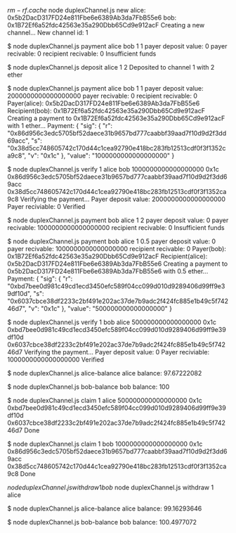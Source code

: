 $rm -rf .cache$ node duplexChannel.js new
alice: 0x5b2DacD317FD24e811Fbe6e6389Ab3da7FbB55e6
bob: 0x1B72Ef6a52fdc42563e35a290Dbb65Cd9e912acF
Creating a new channel...
New channel id: 1

\$ node duplexChannel.js payment alice bob 1 1
payer deposit value: 0
payer recivable: 0
recipient recivable: 0
Insufficient funds

\$ node duplexChannel.js deposit alice 1 2
Deposited to channel 1 with 2 ether

\$ node duplexChannel.js payment alice bob 1 1
payer deposit value: 2000000000000000000
payer recivable: 0
recipient recivable: 0
Payer(alice): 0x5b2DacD317FD24e811Fbe6e6389Ab3da7FbB55e6
Recipient(bob): 0x1B72Ef6a52fdc42563e35a290Dbb65Cd9e912acF
Creating a payment to 0x1B72Ef6a52fdc42563e35a290Dbb65Cd9e912acF with 1 ether...
Payment: {
"sig": {
"r": "0x86d956c3edc5705bf52daece31b9657bd777caabbf39aad7f10d9d2f3dd69acc",
"s": "0x38d5cc748605742c170d44c1cea92790e418bc283fb12513cdf0f3f1352ca9c8",
"v": "0x1c"
},
"value": "1000000000000000000"
}

\$ node duplexChannel.js verify 1 alice bob 1000000000000000000 0x1c 0x86d956c3edc5705bf52daece31b9657bd777caabbf39aad7f10d9d2f3dd69acc 0x38d5cc748605742c170d44c1cea92790e418bc283fb12513cdf0f3f1352ca9c8
Verifying the payment...
Payer deposit value: 2000000000000000000
Payer reciviable: 0
Verified

\$ node duplexChannel.js payment bob alice 1 2
payer deposit value: 0
payer recivable: 1000000000000000000
recipient recivable: 0
Insufficient funds

\$ node duplexChannel.js payment bob alice 1 0.5
payer deposit value: 0
payer recivable: 1000000000000000000
recipient recivable: 0
Payer(bob): 0x1B72Ef6a52fdc42563e35a290Dbb65Cd9e912acF
Recipient(alice): 0x5b2DacD317FD24e811Fbe6e6389Ab3da7FbB55e6
Creating a payment to 0x5b2DacD317FD24e811Fbe6e6389Ab3da7FbB55e6 with 0.5 ether...
Payment: {
"sig": {
"r": "0xbd7bee0d981c49cd1ecd3450efc589f04cc099d010d9289406d99ff9e39df10d",
"s": "0x6037cbce38df2233c2bf491e202ac37de7b9adc2f424fc885e1b49c5f74246d7",
"v": "0x1c"
},
"value": "500000000000000000"
}

\$ node duplexChannel.js verify 1 bob alice 500000000000000000 0x1c 0xbd7bee0d981c49cd1ecd3450efc589f04cc099d010d9289406d99ff9e39df10d 0x6037cbce38df2233c2bf491e202ac37de7b9adc2f424fc885e1b49c5f74246d7
Verifying the payment...
Payer deposit value: 0
Payer reciviable: 1000000000000000000
Verified

\$ node duplexChannel.js alice-balance
alice balance: 97.67222082

\$ node duplexChannel.js bob-balance
bob balance: 100

\$ node duplexChannel.js claim 1 alice 500000000000000000 0x1c 0xbd7bee0d981c49cd1ecd3450efc589f04cc099d010d9289406d99ff9e39df10d 0x6037cbce38df2233c2bf491e202ac37de7b9adc2f424fc885e1b49c5f74246d7
Done

\$ node duplexChannel.js claim 1 bob 1000000000000000000 0x1c 0x86d956c3edc5705bf52daece31b9657bd777caabbf39aad7f10d9d2f3dd69acc 0x38d5cc748605742c170d44c1cea92790e418bc283fb12513cdf0f3f1352ca9c8
Done

$node duplexChannel.js withdraw 1 bob$ node duplexChannel.js withdraw 1 alice

\$ node duplexChannel.js alice-balance
alice balance: 99.16293646

\$ node duplexChannel.js bob-balance
bob balance: 100.4977072
